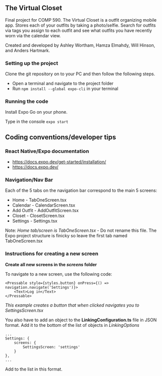 ## The Virtual Closet

Final project for COMP 590.
The Virtual Closet is a outfit organizing mobile app. Stores each of your outfits by taking a photo/selfie. Search for outfits via tags you assign to each outfit and see what outfits you have recently worn via the calendar view.

Created and developed by Ashley Wortham, Hamza Elmahdy, Will Hinson, and Anders Hartmark.

### Setting up the project

Clone the git repository on to your PC and then follow the following steps.

- Open a terminal and navigate to the project folder 
- Run <code>npm install --global expo-cli</code> in your terminal

### Running the code

Install Expo Go on your phone. 

Type in the console <code>expo start</code>

## Coding conventions/developer tips

### React Native/Expo documentation

- https://docs.expo.dev/get-started/installation/
- https://docs.expo.dev/ 

### Navigation/Nav Bar

Each of the 5 tabs on the navigation bar correspond to the main 5 screens:
- Home - TabOneScreen.tsx
- Calendar - CalendarScreen.tsx
- Add Outfit - AddOutfitScreen.tsx
- Closet - ClosetScreen.tsx
- Settings - Settings.tsx

Note: *Home tab/screen is TabOneScreen.tsx* - Do not rename this file. The Expo project structure is finicky so leave the first tab named TabOneScreen.tsx


### Instructions for creating a new screen

**Create all new screens in the *screens* folder**

To navigate to a new screen, use the following code:
```
<Pressable style={styles.button} onPress={() => navigation.navigate('Settings')}>
    <Text>Log in</Text>
</Pressable>
```
*This example creates a button that when clicked navigates you to SettingsScreen.tsx*

You also have to add an object to the **LinkingConfiguration.ts** file in JSON format.
Add it to the bottom of the list of objects in *LinkingOptions*

```
...
Settings: {
    screens: {
        SettingsScreen: 'settings'
    }
},
...
```
Add to the list in this format.